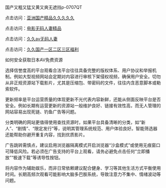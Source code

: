 国产又粗又猛又黄又爽无遮挡p-0707QT

点击访问：<a href="https://gfd-5xg.pages.dev/">亚洲国产精品久久久久久</a>

点击访问：<a href="https://fdhf-454.pages.dev/">电影无码人妻精品</a>

点击访问：<a href="https://bered.pages.dev/">久久av无码人妻</a>

点击访问：<a href="https://rtj-3zo.pages.dev/">久久国产一区二区三区福利</a>



如何安全获取日本AV免费资源

选择信誉度高的平台观看合法平台往往具备完整的版权体系、用户协议和举报机制。例如大型视频网站会定期对内容进行审核下架侵权视频，确保用户安全。切勿从非正规资源站下载影片，尤其是压缩包、带密码的文件，往往内含恶意脚本或勒索软件。

更新频率是平台运营质量的体现更新不光代表内容新鲜，还能从侧面反映平台是否安全。例如长期有运营更新的资源站一般维护良好、链接有效性高，而无人管理的网站容易出现死链、钓鱼广告等问题。

分类明确的网站更值得使用查找资源时，如果平台具备清晰的分类，如“新人”、“剧情”、“限定发行”等，说明其管理系统规范、用户体验良好。智能筛选器还能帮助你避开重复内容，找到优质影片。

广告跳转需慎点，建议启用浏览器隔离模式开启浏览器“沙盒模式”或使用无痕窗口可降低风险。若必须在广告支持的平台上观看，请务必避免点击任何“立即播放”“极速下载”等诱导性按钮。

将内容作为辅助娱乐，而非日常依赖建议配合健身、学习等其他生活方式平衡使用时间。长期高频次观看可能影响大脑多巴胺系统，导致注意力不集中、情绪波动等问题。


<span style="display:none;">[Canonical link]( https://github.com/bv070725/984651 ）</span>

